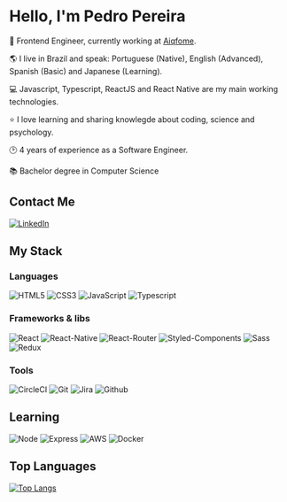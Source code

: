 

# Hello, I'm Pedro Pereira

:rocket: Frontend Engineer, currently working at [Aiqfome](https://aiqfome.com/).

:earth_americas: I live in Brazil and speak: Portuguese (Native), English (Advanced), Spanish (Basic) and Japanese (Learning).

:computer: Javascript, Typescript, ReactJS and React Native are my main working technologies.

:star: I love learning and sharing knowlegde about coding, science and psychology.

:clock2: 4 years of experience as a Software Engineer.

:books: Bachelor degree in Computer Science

## Contact Me

[![LinkedIn](https://img.shields.io/badge/LinkedIn-0077B5?style=for-the-badge&logo=linkedin&logoColor=white)](https://www.linkedin.com/in/pedro-antonio-david-914aa1129/)

## My Stack

### Languages 

![HTML5](https://img.shields.io/badge/HTML5-E34F26?style=for-the-badge&logo=html5&logoColor=white)
![CSS3](https://img.shields.io/badge/CSS3-1572B6?style=for-the-badge&logo=css3&logoColor=white)
![JavaScript](https://img.shields.io/badge/JavaScript-F7DF1E?style=for-the-badge&logo=javascript&logoColor=black)
![Typescript](https://img.shields.io/badge/TypeScript-007ACC?style=for-the-badge&logo=typescript&logoColor=white)

### Frameworks & libs 

![React](https://img.shields.io/badge/React-20232A?style=for-the-badge&logo=react&logoColor=61DAFB)
![React-Native](https://img.shields.io/badge/React_Native-20232A?style=for-the-badge&logo=react&logoColor=61DAFB)
![React-Router](https://img.shields.io/badge/React_Router-CA4245?style=for-the-badge&logo=react-router&logoColor=white)
![Styled-Components](https://img.shields.io/badge/styled--components-DB7093?style=for-the-badge&logo=styled-components&logoColor=white)
![Sass](https://img.shields.io/badge/Sass-CC6699?style=for-the-badge&logo=sass&logoColor=white)
![Redux](https://img.shields.io/badge/Redux-593D88?style=for-the-badge&logo=redux&logoColor=white)

### Tools 

![CircleCI](https://img.shields.io/badge/CircleCI-000000?style=for-the-badge&logo=circleci&logoColor=white)
![Git](https://img.shields.io/badge/Git-E34F26?style=for-the-badge&logo=git&logoColor=white)
![Jira](https://img.shields.io/badge/Bitbucket-330F63?style=for-the-badge&logo=bitbucket&logoColor=white)
![Github](https://img.shields.io/badge/GitHub-100000?style=for-the-badge&logo=github&logoColor=white)

## Learning

![Node](https://img.shields.io/badge/Node.js-43853D?style=for-the-badge&logo=node.js&logoColor=white)
![Express](https://img.shields.io/badge/Express.js-404D59?style=for-the-badge)
![AWS](https://img.shields.io/badge/Amazon_AWS-232F3E?style=for-the-badge&logo=amazon-aws&logoColor=white)
![Docker](https://img.shields.io/badge/Docker-2496ED?style=for-the-badge&logo=docker&logoColor=white)

## Top Languages

[![Top Langs](https://github-readme-stats.vercel.app/api/top-langs/?username=Ptdavid0&theme=dracula)](https://github.com/Ptdavid0/github-readme-stats)
